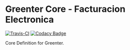 Greenter Core - Facturacion Electronica
=========================
[![Travis-CI](https://img.shields.io/travis/giansalex/greenter-core.svg?label=travis-ci&branch=master&style=flat-square)](https://travis-ci.org/giansalex/greenter-core)
[![Codacy Badge](https://api.codacy.com/project/badge/Grade/eb6ed4cb0e994c3db85b68c7a66e0f22)](https://www.codacy.com/app/giansalex/greenter-core?utm_source=github.com&amp;utm_medium=referral&amp;utm_content=giansalex/greenter-core&amp;utm_campaign=Badge_Grade)       

Core Definition for Greenter.
